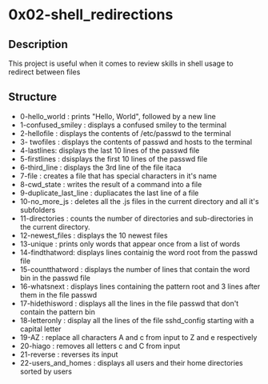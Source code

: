 # 0x02-shell_redirections

## Description

  This project is useful when it comes to review skills in shell usage to redirect between files 
  
## Structure
 *  0-hello_world : prints "Hello, World", followed by a new line
 *  1-confused_smiley : displays a confused smiley to the terminal
 *  2-hellofile : displays the contents of /etc/passwd to the terminal
 *  3- twofiles : displays the contents of passwd and hosts to the terminal
 *  4-lastlines: displays the last 10 lines of the passwd file
 *  5-firstlines : dsisplays the first 10 lines of the passwd file
 *  6-third_line : displays the 3rd line of the file itaca
 *  7-file : creates a file that has special characters in it's name
 *  8-cwd_state : writes the result of a command into a file
 *  9-duplicate_last_line : dupliacates the last line of a file
 *  10-no_more_js : deletes all the .js files in the current directory and all it's subfolders
 *  11-directories : counts the number of directories and sub-directories in the current directory.
 *  12-newest_files : displays the 10 newest files
 *  13-unique : prints only words that appear once from a list of words
 *  14-findthatword: displays lines containig the word root from the passwd file
 *  15-countthatword : displays the number of lines that contain the word bin in the passwd file
 *  16-whatsnext : displays lines containing the pattern root and 3 lines after them in the file passwd
 *  17-hidethisword : displays all the lines in the file passwd that don't contain the pattern bin 
 *  18-letteronly : display all the lines of the file sshd_config starting with a capital letter 
 *  19-AZ : replace all characters A and c from input to Z and e respectively
 *  20-hiago : removes all letters c and C from input
 *  21-reverse : reverses its input
 *  22-users_and_homes : displays all users and their home directories sorted by users

